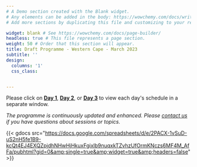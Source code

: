 ```yaml
---
# A Demo section created with the Blank widget.
# Any elements can be added in the body: https://wowchemy.com/docs/writing-markdown-latex/
# Add more sections by duplicating this file and customizing to your requirements.

widget: blank # See https://wowchemy.com/docs/page-builder/
headless: true # This file represents a page section.
weight: 50 # Order that this section will appear.
title: Draft Programme - Western Cape - March 2023
subtitle: ''
design:
  columns: '1'
  css_class: 


---
```


Please click on __[Day 1](https://docs.google.com/spreadsheets/u/1/d/e/2PACX-1vSuD-uS2nH5fe1B9-kcQt4EJ4EXQZpjdhNHwHjHkuxFgixlb9nuqxkTZvhzUfOrmKNczs6MF4M_AfFa/pubhtml?gid=0&amp;single=true&amp;widget=true&amp;headers=false#)__, __[Day 2](https://docs.google.com/spreadsheets/u/1/d/e/2PACX-1vSuD-uS2nH5fe1B9-kcQt4EJ4EXQZpjdhNHwHjHkuxFgixlb9nuqxkTZvhzUfOrmKNczs6MF4M_AfFa/pubhtml?gid=0&amp;single=true&amp;widget=true&amp;headers=false#)__, or __[Day 3](https://docs.google.com/spreadsheets/u/1/d/e/2PACX-1vSuD-uS2nH5fe1B9-kcQt4EJ4EXQZpjdhNHwHjHkuxFgixlb9nuqxkTZvhzUfOrmKNczs6MF4M_AfFa/pubhtml?gid=0&amp;single=true&amp;widget=true&amp;headers=false#)__ to view each day's schedule in a separate window.

_The programme is continuously updated and enhanced. Please [contact us](#contact) if you have questions about sessions or topics._

{{< gdocs src="https://docs.google.com/spreadsheets/d/e/2PACX-1vSuD-uS2nH5fe1B9-kcQt4EJ4EXQZpjdhNHwHjHkuxFgixlb9nuqxkTZvhzUfOrmKNczs6MF4M_AfFa/pubhtml?gid=0&amp;single=true&amp;widget=true&amp;headers=false" >}}

